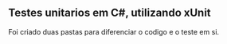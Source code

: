 ## Testes unitarios em C#, utilizando xUnit

Foi criado duas pastas para diferenciar o codigo e o teste em si.

